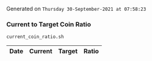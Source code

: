 Generated on `Thursday 30-September-2021 at 07:58:23`

### Current to Target Coin Ratio
`current_coin_ratio.sh`

Date|Current|Target|Ratio
---|---|---|---
